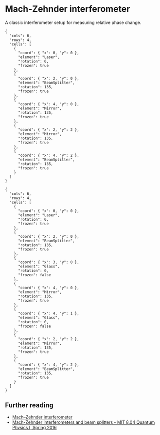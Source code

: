 # Mach-Zehnder interferometer

A classic interferometer setup for measuring relative phase change.

```{quantum-board}
{
  "cols": 6,
  "rows": 4,
  "cells": [
    {
      "coord": { "x": 0, "y": 0 },
      "element": "Laser",
      "rotation": 0,
      "frozen": true
    },
    {
      "coord": { "x": 2, "y": 0 },
      "element": "BeamSplitter",
      "rotation": 135,
      "frozen": true
    },
    {
      "coord": { "x": 4, "y": 0 },
      "element": "Mirror",
      "rotation": 135,
      "frozen": true
    },
    {
      "coord": { "x": 2, "y": 2 },
      "element": "Mirror",
      "rotation": 135,
      "frozen": true
    },
    {
      "coord": { "x": 4, "y": 2 },
      "element": "BeamSplitter",
      "rotation": 135,
      "frozen": true
    }
  ]
}
```

```{quantum-board}
{
  "cols": 6,
  "rows": 4,
  "cells": [
    {
      "coord": { "x": 0, "y": 0 },
      "element": "Laser",
      "rotation": 0,
      "frozen": true
    },
    {
      "coord": { "x": 2, "y": 0 },
      "element": "BeamSplitter",
      "rotation": 135,
      "frozen": true
    },
    {
      "coord": { "x": 3, "y": 0 },
      "element": "Glass",
      "rotation": 0,
      "frozen": false
    },
    {
      "coord": { "x": 4, "y": 0 },
      "element": "Mirror",
      "rotation": 135,
      "frozen": true
    },
    {
      "coord": { "x": 4, "y": 1 },
      "element": "Glass",
      "rotation": 0,
      "frozen": false
    },
    {
      "coord": { "x": 2, "y": 2 },
      "element": "Mirror",
      "rotation": 135,
      "frozen": true
    },
    {
      "coord": { "x": 4, "y": 2 },
      "element": "BeamSplitter",
      "rotation": 135,
      "frozen": true
    }
  ]
}
```

## Further reading

* [Mach–Zehnder interferometer](https://en.wikipedia.org/wiki/Mach%E2%80%93Zehnder_interferometer)
* [Mach-Zehnder interferometers and beam splitters - MIT 8.04 Quantum Physics I, Spring 2016](https://www.youtube.com/watch?v=0USje5vTIKs)
